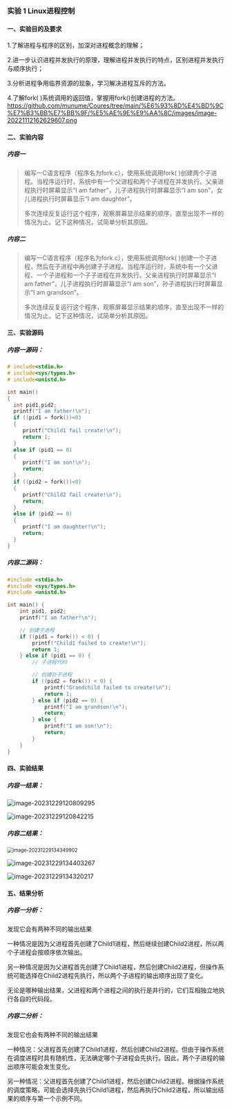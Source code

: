 ### 实验 1 Linux进程控制



#### 一、实验目的及要求

 1.了解进程与程序的区别，加深对进程概念的理解；

2.进一步认识进程并发执行的原理，理解进程并发执行的特点，区别进程并发执行与顺序执行；

3.分析进程争用临界资源的现象，学习解决进程互斥的方法。

4.了解fork( )系统调用的返回值，掌握用fork()创建进程的方法。
https://github.com/munume/Coures/tree/main/%E6%93%8D%E4%BD%9C%E7%B3%BB%E7%BB%9F/%E5%AE%9E%E9%AA%8C/images/image-20221112162629607.png



#### 二、实验内容

##### 内容一

> 编写一C语言程序（程序名为fork.c），使用系统调用fork( )创建两个子进程。当程序运行时，系统中有一个父进程和两个子进程在并发执行。父亲进程执行时屏幕显示“I am father”，儿子进程执行时屏幕显示“I am son”，女儿进程执行时屏幕显示“I am daughter”。
>
> 多次连续反复运行这个程序，观察屏幕显示结果的顺序，直至出现不一样的情况为止。记下这种情况，试简单分析其原因。

##### 内容二

> 编写一C语言程序（程序名为fork.c），使用系统调用fork( )创建一个子进程，然后在子进程中再创建子子进程。当程序运行时，系统中有一个父进程、一个子进程和一个子子进程在并发执行。父亲进程执行时屏幕显示“I am father”，儿子进程执行时屏幕显示“I am son”，孙子进程执行时屏幕显示“I am grandson”。
>
> 多次连续反复运行这个程序，观察屏幕显示结果的顺序，直至出现不一样的情况为止。记下这种情况，试简单分析其原因。



#### 三、实验源码

##### 内容一源码：

```c
# include<stdio.h>
# include<sys/types.h>
# include<unistd.h>

int main()
{
  int pid1,pid2;
  printf("I am father!\n");
  if ((pid1 = fork())<0)
  {
     printf("Child1 fail create!\n");
     return 1;
  }
  else if (pid1 == 0)
  {
     printf("I am son!\n");
     return;
  }
  if ((pid2 = fork())<0)
  {
     printf("Child2 fail create!\n");
     return;
  }
  else if (pid2 == 0)
  {
     printf("I am daughter!\n");
     return;
  }
}

```

##### 内容二源码：

```c
#include <stdio.h>
#include <sys/types.h>
#include <unistd.h>

int main() {
    int pid1, pid2;
    printf("I am father!\n");

    // 创建子进程
    if ((pid1 = fork()) < 0) {
        printf("Child1 failed to create!\n");
        return 1;
    } else if (pid1 == 0) {
        // 子进程代码

        // 创建孙子进程
        if ((pid2 = fork()) < 0) {
            printf("Grandchild failed to create!\n");
            return 1;
        } else if (pid2 == 0) {
            printf("I am grandson!\n");
            return;
        } else {
            printf("I am son!\n");
            return;
        }
    }
}
```



#### 四、实验结果

##### 内容一结果：

![image-20231229120809295](https://github.com/munume/Coures/tree/main/%E6%93%8D%E4%BD%9C%E7%B3%BB%E7%BB%9F/%E5%AE%9E%E9%AA%8C/images/image-20231229120809295.png) 

![image-20231229120842215](https://github.com/munume/Coures/tree/main/%E6%93%8D%E4%BD%9C%E7%B3%BB%E7%BB%9F/%E5%AE%9E%E9%AA%8C/images/image-20231229120842215.png)


##### 内容二结果：

<img src="https://github.com/munume/Coures/tree/main/%E6%93%8D%E4%BD%9C%E7%B3%BB%E7%BB%9F/%E5%AE%9E%E9%AA%8C/images/image-20231229134349902.png" alt="image-20231229134349902" style="zoom:80%;" /> 

![image-20231229134403267](https://github.com/munume/Coures/tree/main/%E6%93%8D%E4%BD%9C%E7%B3%BB%E7%BB%9F/%E5%AE%9E%E9%AA%8C/images/image-20231229134403267.png)

![image-20231229134320217](https://github.com/munume/Coures/tree/main/%E6%93%8D%E4%BD%9C%E7%B3%BB%E7%BB%9F/%E5%AE%9E%E9%AA%8C/images/image-20231229134320217.png) 



#### 五、结果分析

##### 内容一分析：

发现它会有两种不同的输出结果

一种情况是因为父进程首先创建了Child1进程，然后继续创建Child2进程，所以两个子进程会按顺序依次输出。

另一种情况是因为父进程首先创建了Child1进程，然后创建Child2进程，但操作系统可能选择在Child2进程先执行，所以两个子进程的输出顺序出现了变化。

无论是哪种输出结果，父进程和两个进程之间的执行是并行的，它们互相独立地执行各自的代码段。

##### 内容二分析：

发现它也会有两种不同的输出结果

一种情况：父进程首先创建了Child1进程，然后创建Child2进程。但由于操作系统在调度进程时具有随机性，无法确定哪个子进程会先执行。因此，两个子进程的输出顺序可能会发生变化。

另一种情况：父进程首先创建了Child1进程，然后创建Child2进程。根据操作系统的调度策略，可能会选择先执行Child1进程，然后再执行Child2进程，所以输出结果的顺序与第一个示例不同。
